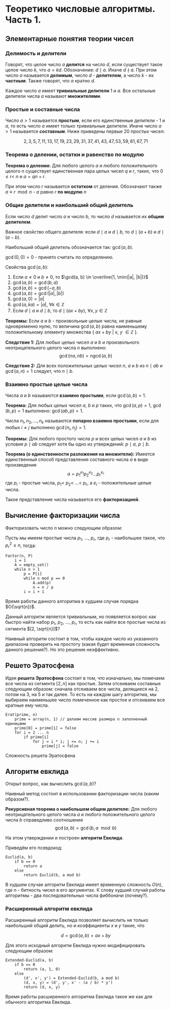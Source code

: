 
# Теоретико числовые алгоритмы. Часть 1.

## Элементарные понятия теории чисел

### Делимость и делители

Говорят, что целое число $a$ **делится** на число $d$, если существует такое
целое число $k$, что $a = kd$. Обозначение: $d$ $\mid$ $a$. Иначе $d$ $\nmid$ $a$.
При этом число $a$ называется **делимым**, число $d$ - **делителем**, а число $k$ - их **частным**. 
Также говорят, что $a$ кратно $d$.

Каждое число $a$ имеет **тривиальные делители** $1$ и $a$. Все остальные
делители числа $a$ называют **множителями**.

### Простые и составные чиcла

Число $a > 1$ называется **простым**, если его единственные делители - $1$ и
$a$, то есть число $a$ имеет только тривиальные делители. Иначе число $a > 1$ называется **составным**.
Ниже приведены первые 20 простых чисел:

$$
2, 3, 5, 7, 11, 13, 17, 19, 23, 29, 31, 37, 41, 43, 47, 53, 59, 61, 67, 71
$$

### Теорема о делении, остатки и равенство по модулю

**Теорема о делении:** Для любого целого $a$ и любого положительного целого $n$
существует единственная пара целых чисел $q$ и $r$, таких, что $0 \le r < \> n$ и
$a = qn + r$.

При этом число $r$ называется **остатком** от деления. Обозначают также 
$a \equiv r \mod n$ - $a$ равно $r$ **по модулю** $n$

### Общие делители и наибольший общий делитель

Если число $d$ делит число $a$ и число $b$, то число $d$ называется их **общим 
делителем**. 

Важное свойство общего делителя: если $d$ $\mid$ $a$ и $d$ $\mid$
$b$, то $d$ $\mid$ $(a + b)$ и $d$ $\mid$ $(a - b)$.


Наибольший общий делитель обозначается так: $\gcd(a, b)$. 

$\gcd(0, 0) = 0$ - принято считать по определению.

Свойства $\gcd(a, b)$:
1. Если $a \ne 0$ и $b \ne 0$, то $\gcd(a, b) \in \overline{1, \min(|a|, |b|)}$
2. $\gcd(a, b) = \gcd(b, a)$
3. $\gcd(a, b) = \gcd(-a, b)$
4. $\gcd(a, b) = \gcd(|a|, |b|)$
5. $\gcd(a, 0) = |a|$
6. $\gcd(a, ka) = |a|$, $\forall k \in \mathbb{Z}$
7. Если $d$ $\mid$ $a$ и $d$ $\mid$ $b$, то $d$ $\mid$ $(ax + by)$, $\forall x,
   y \in \mathbb{Z}$

**Теоремы:** Если $a$ и $b$ - произвольные целые числа, не равные одновременно
нулю, то величина $\gcd(a, b)$ равна наименьшему положительному элементу
множества { $ax + by$ | $x$, $y$ $\in \mathbb{Z}$ }.

**Следствие 1:** Для любых целых чисел $a$ и $b$ и произвольного неотрицательного
целого числа $n$ выполнено: 
$$\gcd(na, nb) = n\gcd(a, b)$$ 

**Следствие 2:** Для всех положительных целых чисел $n$, $a$ и $b$ из $n$ $\mid$
$ab$ и $\gcd(a, n) = 1$ следует, что $n$ $\mid$ $b$.

### Взаимно простые целые числа

Числа $a$ и $b$ называются **взаимно простыми**, если $\gcd(a, b) = 1$.

**Теорема:** Для любых целых чисел $a$, $b$ и $p$ таких, что $\gcd(a, p) = 1$,
$\gcd(b, p) = 1$ выполнено: $\gcd(ab, p) = 1$. 

Числа $n_1, n_2, \ldots, n_k$ называются **попарно взаимно простыми**, если для
любых $i \ne j$ выполнено $\gcd(n_i, n_j) = 1$.

**Теоремы:** Для любого простого числа $p$ и всех целых чисел $a$ и $b$ из
условия $p$ $\mid$ $ab$ следует хотя бы одно из утверждений: $p$ $\mid$ $a$, $p$
$\mid$ $b$.

**Теорема (о единственности разложения на множители):** Имеется единственный
способ представления составного числа $a$ в виде произведения 
$$a = p_1^{e_1}p_2^{e_2} \ldots p_r^{e_r}$$
где $p_i$ - простые числа, $p_1 < \> p_2 < \> \ldots < \> p_r$, а $e_i$ -
положительные целые числа.

Такое представление числа называется его **факторизацией**.

## Вычисление факторизации числа

Факторизовать число $n$ можно следующим образом:

Пусть мы имеем простые числа $p_1$, $\ldots$, $p_r$, где $p_r$ - наибольшее
такое, что $p_r^2 \le n$, тогда:

```
Factor(n, P)
    i = 1
    A = empty_set()
    while n > 1
        p = P[i]
        while n mod p == 0
            A.add(p)
            n = n / p
        i = i + 1
```

Время работы данного алгоритма в худшем случае порядка $O(\sqrt{n})$.

Данный алгоритм является тривиальным, но появляется вопрос как быстро найти
набор $p_1$, $p_2$, $\ldots$, $p_r$, то есть как найти все простые числа из
сегмента $[2, \sqrt{n}]$? 

Наивный алгоритм состоит в том, чтобы каждое число из указанного диапазона
проверить на простоту (какая будет временная сложность данного решения?). 
Но это решение неэффективно. 

## Решето Эратосфена

Идея **решета Эратосфена** состоит в том, что изначально, мы помечаем все числа
из сегмента $[2, n]$ как простые. Затем отсеиваем составные следующим образом:
сначала отсеиваем все числа, делящиеся на 2, потом на 3, на 5 и так далее. То
есть на каждом шагу алгоритма, мы выбираем наименьшее число помеченное как
простое и отсеиваем все кратные ему числа.

```
Erat(prime, n)
    prime = array(n, 1) // делаем массив размера n заполненный единицами
    prime[0] = prime[1] = false
    for i = 2 ... n
        if prime[i]
            for j = i * i; j <= n; j += i
                prime[j] = false
```

Сложность решета Эратосфена 

## Алгоритм евклида

Открыт вопрос, как вычислить $\gcd(a, b)$?

Наивный метод состоит в использовании факторизации числа (каким образом?).

**Рекурсивная теорема о наибольшем общем делителе:** Для любого неотрицательного
целого числа $a$ и любого положительного целого числа $b$ справедливо
соотношение 
$$\gcd(a, b) = \gcd(b, a \mod b)$$

На этом утверждении и построен **алгоритм Евклида**. 

Приведём его псевдокод:

```
Euclid(a, b)
    if b == 0
        return a
    else 
        return Euclid(b, a mod b)
```

В худшем случае алгоритм Евклида имеет временную сложность $O(n)$, где n -
битность чисел в его аргументах. К слову худший случай работы алгоритмы - два
последовательных числа фиббоначи (почему?).

### Расширенный алгоритм евклида

Расширенный алгоритм Евклида позволяет вычислить не только наибольший общий
делить, но и коэффициенты $x$ и $y$ такие, что 

$$d = \gcd(a, b) = ax + by$$

Для этого исходный алгоритм Евклида нужно модифицировать следующим образом: 

```
Extended-Euclid(a, b)
    if b == 0
        return (a, 1, 0)
    else 
        (d', x', y') = Extended-Euclid(b, a mod b)
        (d, x, y) = (d', y', x' - (a / b) * y')
        return (d, x, y)
```

Время работы расширенного алгоритма Евклида такое же как для обычного алгоритма
Евклида.































